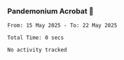 ### Pandemonium Acrobat 🤸

<!--START_SECTION:waka-->

```all_time
From: 15 May 2025 - To: 22 May 2025

Total Time: 0 secs

No activity tracked
```

<!--END_SECTION:waka-->
